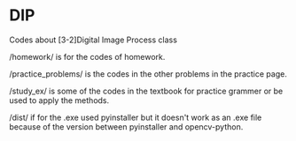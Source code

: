 # DIP
Codes about [3-2]Digital Image Process class

/homework/ is for the codes of homework.

/practice_problems/ is the codes in the other problems in the practice page.

/study_ex/ is some of the codes in the textbook for practice grammer or be used to apply the methods.

/dist/ if for the .exe used pyinstaller but it doesn't work as an .exe file because of the version between pyinstaller and opencv-python.
